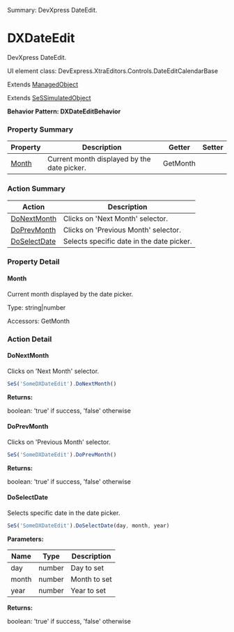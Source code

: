 Summary: DevXpress DateEdit.

# DXDateEdit

DevXpress DateEdit.
 
UI element class: DevExpress.XtraEditors.Controls.DateEditCalendarBase

Extends [ManagedObject](ManagedObject.md)

Extends [SeSSimulatedObject](SeSSimulatedObject.md)





**Behavior Pattern: DXDateEditBehavior**


<!-- ============================== property summary ========================== -->

  

### Property Summary

| **Property** | **Description** | **Getter** | **Setter** |
| ------------ | --------------- | ---------- | ---------- |
| [Month](#month) | Current month displayed by the date picker. | GetMonth |  |



  
<!-- ============================== action summary ========================== -->



### Action Summary

|  **Action** | **Description** | 
| ----------- | --------------- |
|  [DoNextMonth](#donextmonth) | Clicks on 'Next Month' selector. |
|  [DoPrevMonth](#doprevmonth) | Clicks on 'Previous Month' selector. |
|  [DoSelectDate](#doselectdate) | Selects specific date in the date picker. |




<!-- ============================== property detail ========================== -->
  
### Property Detail
    
<a name="Month"></a>
#### Month


Current month displayed by the date picker.

      
  
      
Type: string|number
      
      
Accessors: GetMonth
      
    
  
  
<!-- ============================== action detail ========================== -->
  
### Action Detail
    
<a name="DoNextMonth"></a>    
#### DoNextMonth

Clicks on 'Next Month' selector.

```javascript
SeS('SomeDXDateEdit').DoNextMonth()
```




**Returns:**

boolean: 'true' if success, 'false' otherwise



<a name="see.also.dxdateedit.donextmonth"></a>

<a name="DoPrevMonth"></a>    
#### DoPrevMonth

Clicks on 'Previous Month' selector.

```javascript
SeS('SomeDXDateEdit').DoPrevMonth()
```




**Returns:**

boolean: 'true' if success, 'false' otherwise



<a name="see.also.dxdateedit.doprevmonth"></a>

<a name="DoSelectDate"></a>    
#### DoSelectDate

Selects specific date in the date picker.

```javascript
SeS('SomeDXDateEdit').DoSelectDate(day, month, year)
```


**Parameters:**

|  **Name** | **Type** | **Description** |
| ---------- | -------- | --------------- |
| day | number |  Day to set |
| month | number |  Month to set |
| year | number |  Year to set |




**Returns:**

boolean: 'true' if success, 'false' otherwise



<a name="see.also.dxdateedit.doselectdate"></a>

  

